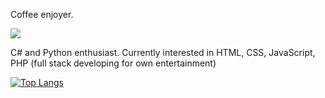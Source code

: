 Coffee enjoyer.

![](https://komarev.com/ghpvc/?username=awsumturtle&color=green)

C# and Python enthusiast.
Currently interested in HTML, CSS, JavaScript, PHP (full stack developing for own entertainment)

[![Top Langs](https://github-readme-stats.vercel.app/api/top-langs/?username=awsumturtle)](https://github.com/awsumturtle/github-readme-stats)
